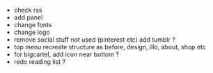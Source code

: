 - check rss
- add panel
- change fonts
- change logo
- remove social stuff not used (pinterest etc) add tumblr ?
- top menu recreate structure as before, design, illo, about, shop etc
- for bigcartel, add icon near bottom ?
- redo reading list ?

